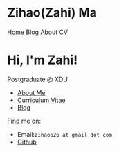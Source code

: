 # Zihao(Zahi) Ma
[Home](https://zihao256.github.io/ZiHao256.com)  [Blog](https://zihao256.github.io)  [About](https://zihao256.github.io/ZiHao256.com/aboutme)  [CV](https://zihao256.github.io/ZiHao256.com/cv.pdf)

# Hi, I'm Zahi!
Postgraduate @ XDU
- [About Me](https://zihao256.github.io/ZiHao256.com/aboutme)
- [Curriculum Vitae](https://zihao256.github.io/ZiHao256.com/cv.pdf)
- [Blog](https://zihao256.github.io)

Find me on:
- Email:`zihao626 at gmail dot com`
- [Github](https://github.com/ZiHao256)
